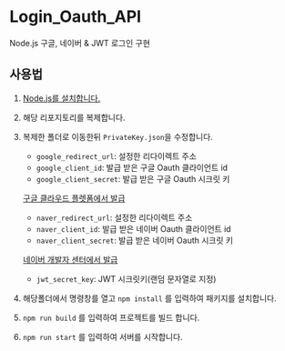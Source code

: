 # Login_Oauth_API

Node.js 구글, 네이버 & JWT 로그인 구현

## 사용법

1. [Node.js를 설치합니다.](https://nodejs.org/ko/download)
2. 해당 리포지토리를 복제합니다.
3. 복제한 폴더로 이동한뒤 `PrivateKey.json`을 수정합니다.

    - `google_redirect_url`: 설정한 리다이렉트 주소
    - `google_client_id`: 발급 받은 구글 Oauth 클라이언트 id
    - `google_client_secret`: 발급 받은 구글 Oauth 시크릿 키

    [구글 클라우드 플렛폼에서 발급](https://console.cloud.google.com/)

    - `naver_redirect_url`: 설정한 리다이렉트 주소
    - `naver_client_id`: 발급 받은 네이버 Oauth 클라이언트 id
    - `naver_client_secret`: 발급 받은 네이버 Oauth 시크릿 키

    [네이버 개발자 센터에서 발급](https://developers.naver.com/)

    - `jwt_secret_key`: JWT 시크릿키(랜덤 문자열로 지정)

4. 해당폴더에서 명령창를 열고 `npm install` 를 입력하여 패키지를 설치합니다.
5. `npm run build` 를 입력하여 프로젝트를 빌드 합니다.
6. `npm run start` 를 입력하여 서버를 시작합니다.
